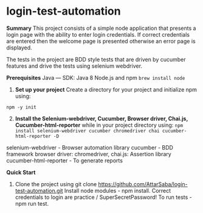 # login-test-automation
**Summary**
This project consists of a simple node application that presents a login page with the ability to enter login credentials. If correct credentials are entered then the welcome page is presented otherwise an error page is displayed.

The tests in the project are BDD style tests that are driven by cucumber features and drive the tests using selenium webdriver.

**Prerequisites**
Java — SDK: Java 8
Node.js and npm
`brew install node`

1. **Set up your project**
Create a directory for your project and initialize npm using:

`npm -y init`

2. **Install the Selenium-webdriver, Cucumber, Browser driver, Chai.js, Cucumber-html-reporter**
 while in your project directory using:
`npm install selenium-webdriver cucumber chromedriver chai cucumber-html-reporter -D`

 selenium-webdriver - Browser automation library
 cucumber - BDD framework
 browser driver: chromedriver,
 chai.js: Assertion library
 cucumber-html-reporter - To generate reports

**Quick Start**
1. Clone the project using git clone https://github.com/AttarSaba/login-test-automation.git
Install node modules - npm install.
Correct credentials to login are practice / SuperSecretPassword!
To run tests - npm run test.








